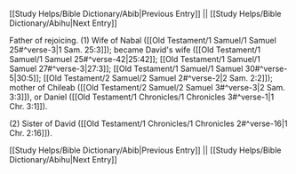 [[Study Helps/Bible Dictionary/Abib|Previous Entry]]  ||  [[Study Helps/Bible Dictionary/Abihu|Next Entry]]

 Father of rejoicing. (1) Wife of Nabal ([[Old Testament/1 Samuel/1 Samuel 25#^verse-3|1 Sam. 25:3]]); became David's wife ([[Old Testament/1 Samuel/1 Samuel 25#^verse-42|25:42]]; [[Old Testament/1 Samuel/1 Samuel 27#^verse-3|27:3]]; [[Old Testament/1 Samuel/1 Samuel 30#^verse-5|30:5]]; [[Old Testament/2 Samuel/2 Samuel 2#^verse-2|2 Sam. 2:2]]); mother of Chileab ([[Old Testament/2 Samuel/2 Samuel 3#^verse-3|2 Sam. 3:3]]), or Daniel ([[Old Testament/1 Chronicles/1 Chronicles 3#^verse-1|1 Chr. 3:1]]).

 (2) Sister of David ([[Old Testament/1 Chronicles/1 Chronicles 2#^verse-16|1 Chr. 2:16]]).

[[Study Helps/Bible Dictionary/Abib|Previous Entry]]  ||  [[Study Helps/Bible Dictionary/Abihu|Next Entry]]